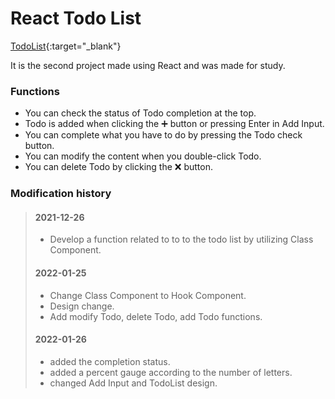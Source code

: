 # React Todo List

[TodoList](https://janghyuckyun.github.io/React-TodoList/){:target="_blank"}


It is the second project made using React and was made for study.

### Functions
 - You can check the status of Todo completion at the top.
 - Todo is added when clicking the ➕ button or pressing Enter in Add Input.
 - You can complete what you have to do by pressing the Todo check button.
 - You can modify the content when you double-click Todo.
 - You can delete Todo by clicking the ❌ button.


### Modification history

> #### 2021-12-26
>
> - Develop a function related to to to the todo list by utilizing Class Component.
> 
> #### 2022-01-25
>
> - Change Class Component to Hook Component.
> - Design change.
> - Add modify Todo, delete Todo, add Todo functions.
>
> #### 2022-01-26
>
> - added the completion status.
> - added a percent gauge according to the number of letters.
> - changed Add Input and TodoList design.















